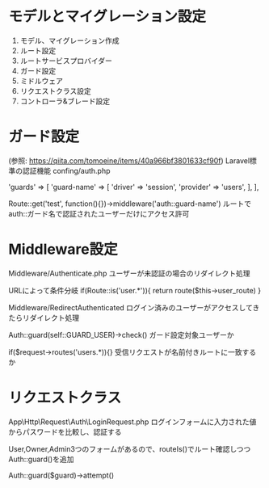 #  モデルとマイグレーション設定
1. モデル、マイグレーション作成
2. ルート設定
3. ルートサービスプロバイダー
4. ガード設定
5. ミドルウェア
6. リクエストクラス設定
7. コントローラ&ブレード設定


# ガード設定
(参照: https://qiita.com/tomoeine/items/40a966bf3801633cf90f)
Laravel標準の認証機能
confing/auth.php

'guards' => [
  'guard-name' => [
    'driver' => 'session',
    'provider' => 'users',
  ],
],

Route::get('test', function(){})->middleware('auth::guard-name')
ルートでauth::ガード名で認証されたユーザーだけにアクセス許可

# Middleware設定
Middleware/Authenticate.php
ユーザーが未認証の場合のリダイレクト処理

URLによって条件分岐
if(Route::is('user.*')){
  return route($this->user_route)
}

Middleware/RedirectAuthenticated
ログイン済みのユーザーがアクセスしてきたらリダイレクト処理

Auth::guard(self::GUARD_USER)->check()
ガード設定対象ユーザーか

if($request->routes('users.*)){}
受信リクエストが名前付きルートに一致するか


# リクエストクラス
App\Http\Request\Auth\LoginRequest.php
ログインフォームに入力された値からパスワードを比較し、認証する

User,Owner,Admin3つのフォームがあるので、routeIs()でルート確認しつつAuth::guard()を追加

Auth::guard($guard)->attempt()